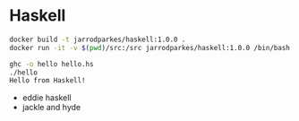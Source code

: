 # Haskell

```bash
docker build -t jarrodparkes/haskell:1.0.0 .
docker run -it -v $(pwd)/src:/src jarrodparkes/haskell:1.0.0 /bin/bash
```

```bash
ghc -o hello hello.hs
./hello
Hello from Haskell!
```

- eddie haskell
- jackle and hyde

